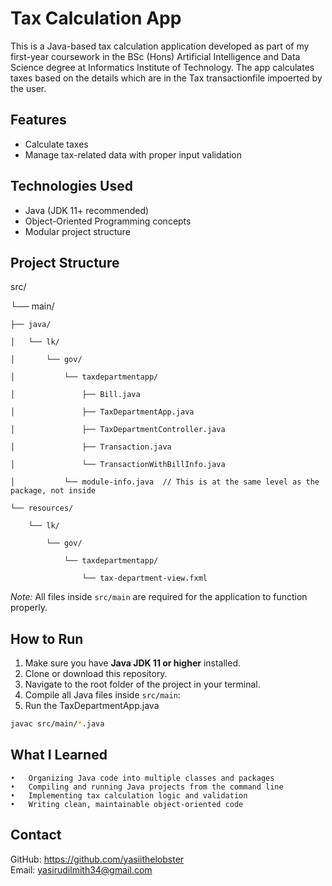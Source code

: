 # Tax Calculation App

This is a Java-based tax calculation application developed as part of my first-year coursework in the BSc (Hons) Artificial Intelligence and Data Science degree at Informatics Institute of Technology. The app calculates taxes based on the details which are in the Tax transactionfile impoerted by the user.

## Features

- Calculate taxes
- Manage tax-related data with proper input validation

## Technologies Used

- Java (JDK 11+ recommended)
- Object-Oriented Programming concepts
- Modular project structure

## Project Structure
src/

└── main/

    ├── java/
    
    │   └── lk/
    
    │       └── gov/
    
    │           └── taxdepartmentapp/
    
    │               ├── Bill.java
    
    │               ├── TaxDepartmentApp.java
    
    │               ├── TaxDepartmentController.java
    
    │               ├── Transaction.java
    
    │               └── TransactionWithBillInfo.java
    
    │           └── module-info.java  // This is at the same level as the package, not inside
    
    └── resources/
    
        └── lk/
        
            └── gov/
            
                └── taxdepartmentapp/
                
                    └── tax-department-view.fxml

*Note:* All files inside `src/main` are required for the application to function properly.

## How to Run

1. Make sure you have **Java JDK 11 or higher** installed.
2. Clone or download this repository.
3. Navigate to the root folder of the project in your terminal.
4. Compile all Java files inside `src/main`:
5. Run the TaxDepartmentApp.java

```bash
javac src/main/*.java
```

## What I Learned
	•	Organizing Java code into multiple classes and packages
	•	Compiling and running Java projects from the command line
	•	Implementing tax calculation logic and validation
	•	Writing clean, maintainable object-oriented code

## Contact

GitHub: https://github.com/yasiithelobster  
Email: yasirudilmith34@gmail.com
